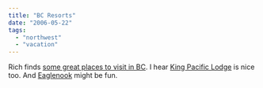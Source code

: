 ```yaml
---
title: "BC Resorts"
date: "2006-05-22"
tags: 
  - "northwest"
  - "vacation"
---
```


Rich finds [some great places to visit in BC](http://www.tongfamily.com/canadian_retreats.php). I hear [King Pacific Lodge](http://www.kingpacificlodge.com/) is nice too. And [Eaglenook](http://www.eaglenook.com/home.html) might be fun.
